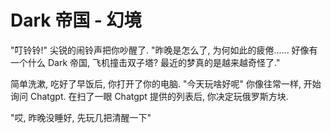 # Dark 帝国 - 幻境

"叮铃铃!" 尖锐的闹铃声把你吵醒了. "昨晚是怎么了, 为何如此的疲倦...... 好像有一个什么 Dark 帝国, 飞机撞击双子塔? 最近的梦真的是越来越奇怪了."

简单洗漱, 吃好了早饭后, 你打开了你的电脑. "今天玩啥好呢" 你像往常一样, 开始询问 Chatgpt. 在扫了一眼 Chatgpt 提供的列表后, 你决定玩俄罗斯方块.

"哎, 昨晚没睡好, 先玩几把清醒一下"

